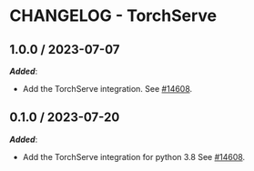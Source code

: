 # CHANGELOG - TorchServe

## 1.0.0 / 2023-07-07

***Added***:

* Add the TorchServe integration. See [#14608](https://github.com/DataDog/integrations-core/pull/14608).

## 0.1.0 / 2023-07-20

***Added***:

* Add the TorchServe integration for python 3.8 See [#14608](https://github.com/DataDog/integrations-core/pull/14608).
